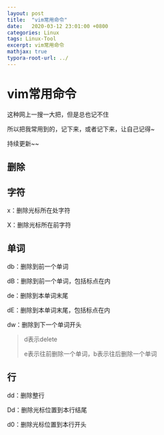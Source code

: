 ```yaml
---
layout: post
title:  "vim常用命令"
date:   2020-03-12 23:01:00 +0800
categories: Linux
tags: Linux-Tool
excerpt: vim常用命令
mathjax: true
typora-root-url: ../
---
```


# vim常用命令

这种网上一搜一大把，但是总也记不住

所以把我常用到的，记下来，或者记下来，让自己记得~

持续更新~~

## 删除

## 字符

x：删除光标所在处字符

X：删除光标所在前字符

## 单词

db：删除到前一个单词

dB：删除到前一个单词，包括标点在内

de：删除到本单词末尾

dE：删除到本单词末尾，包括标点在内

dw：删除到下一个单词开头

> d表示delete
>
> e表示往前删除一个单词，b表示往后删除一个单词

## 行

dd：删除整行

Dd：删除光标位置到本行结尾

d0：删除光标位置到本行开头

